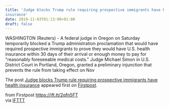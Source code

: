 ```yaml
---
title: 'Judge blocks Trump rule requiring prospective immigrants have health
insurance'
date: 2019-11-03T01:13:00+01:00
draft: false
---
```


WASHINGTON (Reuters) - A federal judge in Oregon on Saturday temporarily blocked a Trump administration proclamation that would have required prospective immigrants to prove they would have U.S. health insurance within 30 days of their arrival or enough money to pay for "reasonably foreseeable medical costs." Judge Michael Simon in U.S. District Court in Portland, Oregon, granted a preliminary injunction that prevents the rule from taking effect on Nov

The post [Judge blocks Trump rule requiring prospective immigrants have health insurance](http://www.firstpost.com/world/judge-blocks-trump-rule-requiring-prospective-immigrants-have-health-insurance-7591451.html) appeared first on [Firstpost](http://www.firstpost.com).

  
  
from Firstpost https://ift.tt/2qfn5FT  
via [IFTTT](https://ifttt.com/?ref=da&site=blogger)